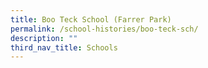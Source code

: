 ```yaml
---
title: Boo Teck School (Farrer Park)
permalink: /school-histories/boo-teck-sch/
description: ""
third_nav_title: Schools
---
```


